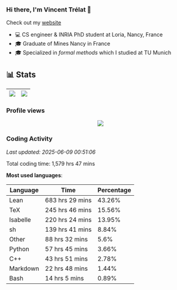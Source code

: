 ### Hi there, I'm Vincent Trélat 👋

Check out my [website](https://vtrelat.github.io)

-   💻 CS engineer & INRIA PhD student at Loria, Nancy, France
-   🎓 Graduate of Mines Nancy in France
-   🎓 Specialized in _formal methods_ which I studied at TU Munich

## 📊 **Stats**

| <img align="center" src="https://readme-stats.clckblog.space/api?username=VTrelat&show_icons=true&include_all_commits=true&theme=tokyonight&hide_border=true" /> | <img align="center" src="https://readme-stats.clckblog.space/api/top-langs/?username=VTrelat&layout=compact&theme=tokyonight&hide_border=true" /> |
| ---------------------------------------------------------------------------------------------------------------------------------------------------------------- | ------------------------------------------------------------------------------------------------------------------------------------------------- |

### Profile views

<p align="center">
 <img src="https://profile-counter.glitch.me/VTrelat/count.svg" />
</p>

<!--automations-->
### Coding Activity
_Last updated: 2025-06-09 00:51:06_

Total coding time: 1,579 hrs 47 mins

**Most used languages**:

| Language | Time | Percentage |
| ------------- | ------------- | ------------- |
| Lean | 683 hrs 29 mins | 43.26% |
| TeX | 245 hrs 46 mins | 15.56% |
| Isabelle | 220 hrs 24 mins | 13.95% |
| sh | 139 hrs 41 mins | 8.84% |
| Other | 88 hrs 32 mins | 5.6% |
| Python | 57 hrs 45 mins | 3.66% |
| C++ | 43 hrs 51 mins | 2.78% |
| Markdown | 22 hrs 48 mins | 1.44% |
| Bash | 14 hrs 5 mins | 0.89% |

